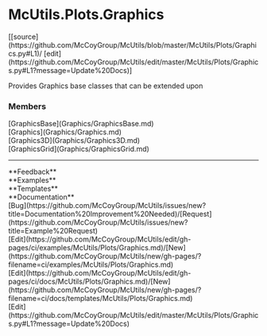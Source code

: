 # <a id="McUtils.Plots.Graphics">McUtils.Plots.Graphics</a> 
<div class="docs-source-link" markdown="1">
[[source](https://github.com/McCoyGroup/McUtils/blob/master/McUtils/Plots/Graphics.py#L1)/
[edit](https://github.com/McCoyGroup/McUtils/edit/master/McUtils/Plots/Graphics.py#L1?message=Update%20Docs)]
</div>
    
Provides Graphics base classes that can be extended upon

### Members
<div class="container alert alert-secondary bg-light">
  <div class="row">
   <div class="col" markdown="1">
[GraphicsBase](Graphics/GraphicsBase.md)   
</div>
   <div class="col" markdown="1">
[Graphics](Graphics/Graphics.md)   
</div>
   <div class="col" markdown="1">
[Graphics3D](Graphics/Graphics3D.md)   
</div>
</div>
  <div class="row">
   <div class="col" markdown="1">
[GraphicsGrid](Graphics/GraphicsGrid.md)   
</div>
   <div class="col" markdown="1">
   
</div>
   <div class="col" markdown="1">
   
</div>
</div>
</div>













---


<div markdown="1" class="text-secondary">
<div class="container">
  <div class="row">
   <div class="col" markdown="1">
**Feedback**   
</div>
   <div class="col" markdown="1">
**Examples**   
</div>
   <div class="col" markdown="1">
**Templates**   
</div>
   <div class="col" markdown="1">
**Documentation**   
</div>
   <div class="col" markdown="1">
   
</div>
   <div class="col" markdown="1">
   
</div>
   <div class="col" markdown="1">
   
</div>
</div>
  <div class="row">
   <div class="col" markdown="1">
[Bug](https://github.com/McCoyGroup/McUtils/issues/new?title=Documentation%20Improvement%20Needed)/[Request](https://github.com/McCoyGroup/McUtils/issues/new?title=Example%20Request)   
</div>
   <div class="col" markdown="1">
[Edit](https://github.com/McCoyGroup/McUtils/edit/gh-pages/ci/examples/McUtils/Plots/Graphics.md)/[New](https://github.com/McCoyGroup/McUtils/new/gh-pages/?filename=ci/examples/McUtils/Plots/Graphics.md)   
</div>
   <div class="col" markdown="1">
[Edit](https://github.com/McCoyGroup/McUtils/edit/gh-pages/ci/docs/McUtils/Plots/Graphics.md)/[New](https://github.com/McCoyGroup/McUtils/new/gh-pages/?filename=ci/docs/templates/McUtils/Plots/Graphics.md)   
</div>
   <div class="col" markdown="1">
[Edit](https://github.com/McCoyGroup/McUtils/edit/master/McUtils/Plots/Graphics.py#L1?message=Update%20Docs)   
</div>
   <div class="col" markdown="1">
   
</div>
   <div class="col" markdown="1">
   
</div>
   <div class="col" markdown="1">
   
</div>
</div>
</div>
</div>